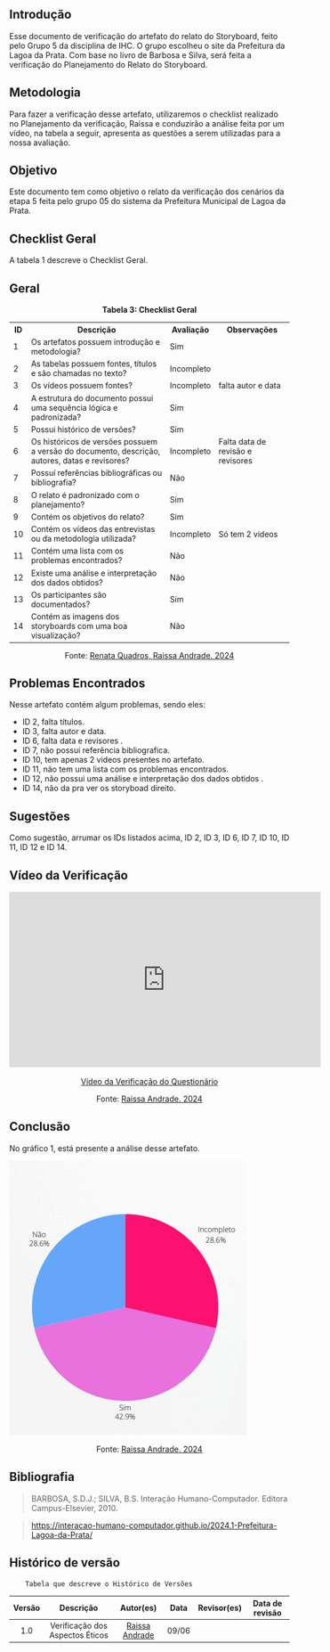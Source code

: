 ## Introdução 
Esse documento de verificação do artefato do relato do Storyboard, feito pelo Grupo 5 da disciplina de IHC. O grupo escolheu o site da Prefeitura da Lagoa da Prata. Com base no livro de Barbosa e Silva, será feita a verificação do Planejamento do Relato do Storyboard.

## Metodologia 

Para fazer a verificação desse artefato, utilizaremos o checklist realizado no Planejamento da verificação, Raissa e  conduzirão a análise feita por um vídeo, na tabela a seguir, apresenta as questões a serem utilizadas para a nossa avaliação.

## Objetivo 

Este documento tem como objetivo o relato da verificação dos cenários da etapa 5 feita pelo grupo 05 do sistema da Prefeitura Municipal de Lagoa da Prata.


## Checklist Geral 

A tabela 1 descreve o Checklist Geral.

## Geral 

<center>
    <p><strong>Tabela 3: Checklist Geral</strong></p>
    <table>
        <tr>
            <th>ID</th>
            <th>Descrição</th>
            <th>Avaliação</th>
            <th>Observações</th>
        </tr>
        <tr>
            <td>1</td>
            <td>Os artefatos possuem introdução e metodologia?</td>
            <td>Sim</td>
            <td></td>
        </tr>
        <tr>
            <td>2</td>
            <td>As tabelas possuem fontes, títulos e são chamadas no texto?</td>
            <td>Incompleto</td>
            <td></td>
        </tr>
        <tr>
            <td>3</td>
            <td>Os vídeos possuem fontes?</td>
            <td>Incompleto</td>
            <td>falta autor e data</td>
        </tr>
        <tr>
            <td>4</td>
            <td>A estrutura do documento possui uma sequência lógica e padronizada?</td>
            <td>Sim</td>
            <td></td>
        </tr>
        <tr>
            <td>5</td>
            <td>Possui histórico de versões?</td>
            <td>Sim</td>
            <td></td>
        </tr>
        <tr>
            <td>6</td>
            <td>Os históricos de versões possuem a versão do documento, descrição, autores, datas e revisores?</td>
            <td>Incompleto</td>
            <td>Falta data de revisão e revisores</td>
        </tr>
        <tr>
            <td>7</td>
            <td>Possuí referências bibliográficas ou bibliografia?</td>
            <td>Não</td>
            <td></td>
        </tr>
        <tr>
            <td>8</td>
            <td>O relato é padronizado com o planejamento?</td>
            <td>Sim</td>
            <td></td>
        </tr>
        <tr>
            <td>9</td>
            <td>Contém os objetivos do relato?</td>
            <td>Sim</td>
            <td></td>
        </tr>
        <tr>
            <td>10</td>
            <td>Contém os vídeos das entrevistas ou da metodologia utilizada?</td>
            <td>Incompleto</td>
            <td>Só tem 2 videos</td>
        </tr>
        <tr>
            <td>11</td>
            <td>Contém uma lista com os problemas encontrados?</td>
            <td>Não</td>
            <td></td>
        </tr>
        <tr>
            <td>12</td>
            <td>Existe uma análise e interpretação dos dados obtidos?</td>
            <td>Não</td>
            <td></td>
        </tr>
        <tr>
            <td>13</td>
            <td>Os participantes são documentados?</td>
            <td>Sim</td>
            <td></td>
        </tr>
        <tr>
            <td>14</td>
            <td>Contém as imagens dos storyboards com uma boa visualização?</td>
            <td>Não</td>
            <td></td>
        </tr>
    </table>
</center>


<center>
 <p>Fonte: <a href="https://github.com/Renatinha28">Renata Quadros, <a href="https://github.com/RaissaAndradeS">Raissa Andrade. 2024</a></p> 
</center>


## Problemas Encontrados
Nesse artefato contém algum problemas, sendo eles:
- ID 2, falta títulos.
- ID 3, falta autor e data.
- ID 6, falta data e revisores .
- ID 7, não possui referência bibliografica.
- ID 10, tem apenas 2 videos presentes no artefato.
- ID 11, não tem uma lista com os problemas encontrados.
- ID 12, não possui uma análise e interpretação dos dados obtidos .
- ID 14, não da pra ver os storyboad direito.


## Sugestões 

Como sugestão, arrumar os IDs listados acima, ID 2, ID 3, ID 6, ID 7, ID 10, ID 11, ID 12 e ID 14.

## Vídeo da Verificação 

<p style="text-align: center">
    <iframe width="560" height="315" src="https://www.youtube.com/watch?v=VLS7-uFfU_0" title="YouTube video player" frameborder="0" allow="accelerometer; autoplay; clipboard-write; encrypted-media; gyroscope; picture-in-picture" allowfullscreen></iframe>
</p>
<p style="text-align: center">
    <a href="hhttps://www.youtube.com/watch?v=VLS7-uFfU_0" target="blank">Vídeo da Verificação do Questionário </a>
</p>
<center><p>Fonte: <a href="https://github.com/RaissaAndradeS">Raissa Andrade. 2024</a></p> 
</center>


## Conclusão 

No gráfico 1, está presente a análise desse artefato.

![alt text](<../../../assets/verificacao/etapa5/relato storyboard.png>)
<center>
 <p>Fonte: <a href="https://github.com/RaissaAndradeS">Raissa Andrade. 2024</a></p> 
</center>

## Bibliografia 
> BARBOSA, S.D.J.; SILVA, B.S. Interação Humano-Computador. Editora Campus-Elsevier, 2010.

>  https://interacao-humano-computador.github.io/2024.1-Prefeitura-Lagoa-da-Prata/
## Histórico de versão  
        Tabela que descreve o Histórico de Versões
|     Versão       |     Descrição      |      Autor(es)      | Data           |  Revisor(es)          |Data de revisão|
| :----------------------------------------------------------: | :-------------------------------: | :-------------------------------------------------: | :-------------------------------: |  :-------------------------------: | :-------------------------------: |
|1.0|Verificação dos Aspectos Éticos|[Raissa Andrade](https://github.com/RaissaAndradeS)     | 09/06|    |  |

